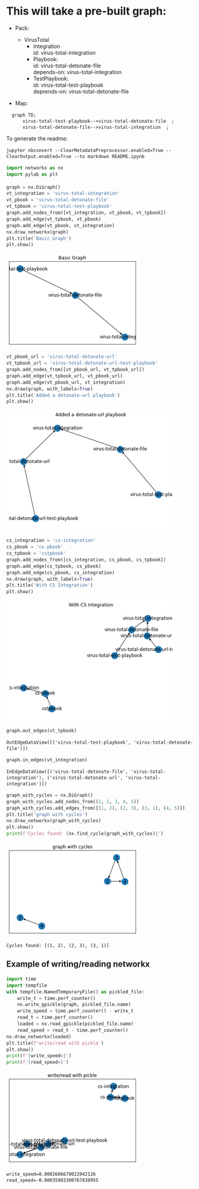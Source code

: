 # This will take a pre-built graph:

* Pack:  
    * VirusTotal  
        * Integration  
            id: virus-total-integration  
        * Playbook:  
            id: virus-total-detonate-file  
            depends-on: virus-total-integration  
        * TestPlaybook:  
            id: virus-total-test-playbook  
            deprends-on: virus-total-detonate-file  


* Map:  
```mermaid
  graph TD;
      virus-total-test-playbook-->virus-total-detonate-file  ;
      virus-total-detonate-file-->virus-total-integration  ;
```

To generate the readme:

```shell
jupyter nbconvert --ClearMetadataPreprocessor.enabled=True --ClearOutput.enabled=True --to markdown README.ipynb
```




```python
import networkx as nx
import pylab as plt

graph = nx.DiGraph()
vt_integration = 'virus-total-integration'
vt_pbook = 'virus-total-detonate-file'
vt_tpbook = 'virus-total-test-playbook'
graph.add_nodes_from([vt_integration, vt_pbook, vt_tpbook])
graph.add_edge(vt_tpbook, vt_pbook)
graph.add_edge(vt_pbook, vt_integration)
nx.draw_networkx(graph)
plt.title('Basic Graph')
plt.show()

```


    
![png](README_files/README_1_0.png)
    



```python
vt_pbook_url = 'virus-total-detonate-url'
vt_tpbook_url = 'virus-total-detonate-url-test-playbook'
graph.add_nodes_from([vt_pbook_url, vt_tpbook_url])
graph.add_edge(vt_tpbook_url, vt_pbook_url)
graph.add_edge(vt_pbook_url, vt_integration)
nx.draw(graph, with_labels=True)
plt.title('Added a detonate-url playbook')
plt.show()
```


    
![png](README_files/README_2_0.png)
    



```python
cs_integration = 'cs-integration'
cs_pbook = 'cs-pbook'
cs_tpbook = 'cstpbook'
graph.add_nodes_from([cs_integration, cs_pbook, cs_tpbook])
graph.add_edge(cs_tpbook, cs_pbook)
graph.add_edge(cs_pbook, cs_integration)
nx.draw(graph, with_labels=True)
plt.title('With CS Integration')
plt.show()
```


    
![png](README_files/README_3_0.png)
    



```python
graph.out_edges(vt_tpbook)
```




    OutEdgeDataView([('virus-total-test-playbook', 'virus-total-detonate-file')])




```python
graph.in_edges(vt_integration)
```




    InEdgeDataView([('virus-total-detonate-file', 'virus-total-integration'), ('virus-total-detonate-url', 'virus-total-integration')])




```python
graph_with_cycles = nx.DiGraph()
graph_with_cycles.add_nodes_from((1, 2, 3, 4, 5))
graph_with_cycles.add_edges_from([(1, 2), (2, 3), (3, 1), (4, 5)])
plt.title('graph with cycles')
nx.draw_networkx(graph_with_cycles)
plt.show()
print(f'Cycles found: {nx.find_cycle(graph_with_cycles)}')
```


    
![png](README_files/README_6_0.png)
    


    Cycles found: [(1, 2), (2, 3), (3, 1)]


## Example of writing/reading networkx


```python
import time
import tempfile
with tempfile.NamedTemporaryFile() as pickled_file:
    write_t = time.perf_counter()
    nx.write_gpickle(graph, pickled_file.name)
    write_speed = time.perf_counter() - write_t
    read_t = time.perf_counter()
    loaded = nx.read_gpickle(pickled_file.name)
    read_speed = read_t - time.perf_counter()
nx.draw_networkx(loaded)
plt.title(f'write/read with pickle')
plt.show()
print(f'{write_speed=}')
print(f'{read_speed=}')
```


    
![png](README_files/README_8_0.png)
    


    write_speed=0.0002606670022942126
    read_speed=-0.00035983300767838955

